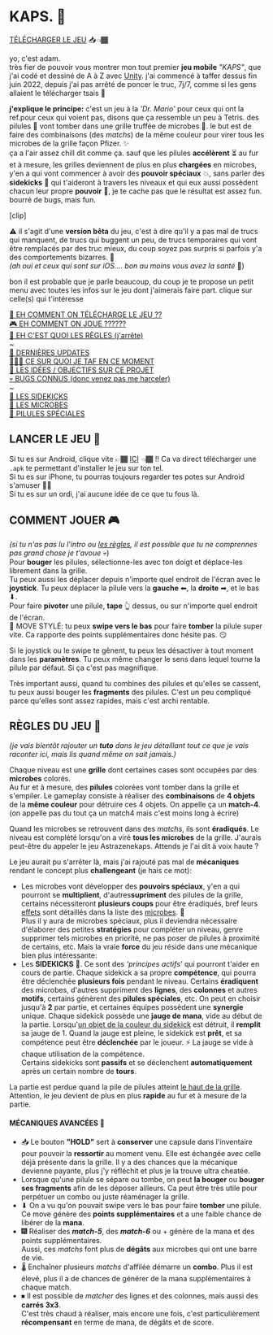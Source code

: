 # KAPS. 💊
[TÉLÉCHARGER LE JEU](https://github.com/osef-art/play-kaps/raw/main/KAPS.apk) 📥👈🏾

yo, c'est adam.  
très fier de pouvoir vous montrer mon tout premier **jeu mobile** *"KAPS"*,
que j'ai codé et dessiné de A à Z avec [Unity](https://unity.com/). j'ai commencé à taffer
dessus fin juin 2022, depuis j'ai pas arrêté de poncer le truc, 7j/7, comme si
les gens allaient le télécharger tsais 🤡  

**j'explique le principe:** c'est un jeu à la *'Dr. Mario'* pour ceux qui ont la ref.pour ceux
qui voient pas, disons que ça ressemble un peu à Tetris. des pilules 💊 vont tomber dans une
grille truffée de microbes 👾. le but est de faire des combinaisons (des *matchs*) de la même
couleur pour virer tous les microbes de la grille façon Pfizer. ✨  
ça a l'air assez chill dit comme ça. sauf que les pilules **accélèrent** ⏳ au fur et à mesure,
les grilles deviennent de plus en plus **chargées** en microbes, y'en a qui vont commencer à
avoir des **pouvoir spéciaux** 💥, sans parler des **sidekicks** 🤝 qui t'aideront à travers 
les niveaux et qui eux aussi possèdent chacun leur propre **pouvoir** 🧪, je te cache pas
que le résultat est assez fun. bourré de bugs, mais fun. 

[clip]

⚠ il s'agit d'une **version bêta** du jeu, c'est à dire qu'il y a pas mal de trucs qui manquent, 
de trucs qui buggent un peu, de trucs temporaires qui vont être remplacés par des truc mieux,
du coup soyez pas surpris si parfois y'a des comportements bizarres. 😬  
*(ah oui et ceux qui sont sur iOS.... bon au moins vous avez la santé* 🤡)

bon il est probable que je parle beaucoup, du coup je te propose un petit menu
avec toutes les infos sur le jeu dont j'aimerais faire part. clique sur celle(s) qui t'intéresse

[📱 EH COMMENT ON TÉLÉCHARGE LE JEU ??](#lancer-le-jeu-)  
[🎮 EH COMMENT ON JOUE ??????](#comment-jouer-)  
[📜 EH C'EST QUOI LES RÈGLES (j'arrête)](#rgles-du-jeu-)  
~  
[🚨 DERNIÈRES UPDATES](#)  
[👨🏾‍💻 CE SUR QUOI JE TAF EN CE MOMENT](#)  
[🎯 LES IDÉES / OBJECTIFS SUR CE PROJET](#)  
[💀 BUGS CONNUS (donc venez pas me harceler)](#)  
~  
[🤝 LES SIDEKICKS](#sidekicks-)  
[👾 LES MICROBES](#bactries-)  
[💊 PILULES SPÉCIALES](#glules-spciales-)   



## LANCER LE JEU 📱
Si tu es sur Android, clique vite 
👉🏾 [ICI](https://github.com/osef-art/play-kaps/raw/main/KAPS.apk) 👈🏾 !! 
Ca va direct télécharger une `.apk` te permettant d'installer le jeu sur ton tel.  
Si tu es sur iPhone, tu pourras toujours regarder tes potes sur Android s'amuser 🙏🏾  
Si tu es sur un ordi, j'ai aucune idée de ce que tu fous là.


## COMMENT JOUER 🎮
*(si tu n'as pas lu l'intro ou [les règles](#rgles-du-jeu-), il est possible que tu ne comprennes
pas grand chose je t'avoue* 💀)  
Pour **bouger** les pilules, sélectionne-les avec ton doigt et déplace-les librement dans la grille.  
Tu peux aussi les déplacer depuis n'importe quel endroit de l'écran avec le **joystick**. Tu peux 
déplacer la pilule vers la **gauche** ⬅, la **droite** ➡, et le bas ⬇.  
Pour faire **pivoter** une pilule, **tape** 👆 dessus, ou sur n'importe quel endroit de l'écran.  
💨 MOVE STYLÉ: tu peux **swipe vers le bas** pour faire **tomber** la pilule super vite. Ca rapporte 
des points supplémentaires donc hésite pas. 😏  

Si le joystick ou le swipe te gênent, tu peux les désactiver à tout moment dans les **paramètres**.
Tu peux même changer le sens dans lequel tourne la pilule par défaut. Si ça c'est pas magnifique.

Très important aussi, quand tu combines des pilules et qu'elles se cassent, tu peux aussi bouger les
**fragments** des pilules. C'est un peu compliqué parce qu'elles sont assez rapides, mais c'est
archi rentable.


## RÈGLES DU JEU 📜

*(je vais bientôt rajouter un **tuto** dans le jeu détaillant tout ce que je vais raconter ici,
mais lis quand même on sait jamais.)*

Chaque niveau est une **grille** dont certaines cases sont occupées par des **microbes** colorés.  
Au fur et à mesure, des **pilules** colorées vont tomber dans la grille et s'empiler. Le gameplay
consiste à réaliser des **combinaisons** de **4 objets** de la **même couleur** pour détruire ces
4 objets. On appelle ça un **match-4**. (on appelle pas du tout ça un match4 mais c'est moins 
long à écrire)  

Quand les microbes se retrouvent dans des *matchs*, ils sont **éradiqués**. 
Le niveau est complété lorsqu'on a viré **tous les microbes** de la grille. J'aurais peut-être
du appeler le jeu Astrazenekaps. Attends je l'ai dit à voix haute ?  

Le jeu aurait pu s'arrêter là, mais j'ai rajouté pas mal de **mécaniques** rendant le concept plus
**challengeant** (je hais ce mot):

  - Les microbes vont développer des **pouvoirs spéciaux**, y'en a qui pourront se **multiplient**,
d'autres**supriment** des pilules de la grille, certains nécessiteront **plusieurs coups** pour être
éradiqués, bref leurs <u>effets</u> sont détaillés dans la liste des [microbes](#bactries-). 👾  
Plus il y aura de microbes spéciaux, plus il deviendra nécessaire d'élaborer des petites **stratégies**
pour compléter un niveau, genre supprimer tels microbes en priorité, ne pas poser de pilules à
proximité de certains, etc. Mais la vraie **force** du jeu réside dans une mécanique bien plus
intéressante:
  - Les **SIDEKICKS** 🤝. Ce sont des *'principes actifs'* qui pourront t'aider en cours de partie.
Chaque sidekick a sa propre **compétence**, qui pourra être déclenchée **plusieurs fois** pendant le
niveau. Certains **éradiquent** des microbes, d'autres suppriment des **lignes**, des **colonnes**
et autres **motifs**, certains génèrent des **pilules spéciales**, etc. On peut en choisir jusqu'à
**2** par partie, et certaines  équipes possèdent une **synergie** unique.
Chaque sidekick possède une **jauge de mana**, vide au début de la partie. Lorsqu'<u>un objet de la
couleur du sidekick</u> est détruit, il **remplit** sa jauge de 1. Quand la jauge est pleine, le
sidekick est **prêt**, et sa compétence peut être **déclenchée** par le joueur. ⚡ La jauge se vide
à chaque utilisation de la compétence.  
Certains sidekicks sont **passifs** et se déclenchent **automatiquement** après un certain nombre de
**tours**.

La partie est perdue quand la pile de pilules atteint <u>le haut de la grille</u>.  
Attention, le jeu devient de plus en plus **rapide** au fur et à mesure de la partie.

#### MÉCANIQUES AVANCÉES 🧠

- 📥 Le bouton **"HOLD"** sert à **conserver** une capsule dans l'inventaire pour pouvoir la
**ressortir** au moment venu. Elle est échangée avec celle déjà présente dans la grille. Il y a des
chances que la mécanique devienne payante, plus j'y réfléchit et plus je la trouve ultra cheatée.
- Lorsque qu'une pilule se sépare ou tombe, on peut **la bouger** ou **bouger ses fragments** afin
de les déposer ailleurs. Ca peut être très utile pour perpétuer un combo ou juste réaménager la grille.
- ⬇ On a vu qu'on pouvait swipe vers le bas pour faire **tomber** une pilule.  
Ce move génère des **points supplémentaires** et a une faible chance de libérer de la **mana**.
- 🎆 Réaliser des ***match-5***, des ***match-6*** ou + génère de la mana et des points supplémentaires.  
Aussi, ces *matchs* font plus de **dégâts** aux microbes qui ont une barre de vie.
- 🌡 Enchaîner plusieurs *matchs* d'affilée démarre un **combo**. Plus il est élevé, plus il a de chances
de générer de la mana supplémentaires à chaque match.
- ⏹ Il est possible de *matcher* des lignes et des colonnes, mais aussi des **carrés 3x3**.  
C'est très chaud à réaliser, mais encore une fois, c'est particulièrement **récompensant** en terme
de mana, de dégâts et de score.


